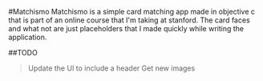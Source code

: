 #Matchismo
Matchismo is a simple card matching app made in objective c that is part of an online course that I'm taking at stanford.
The card faces and what not are just placeholders that I made quickly while writing the application.

##TODO
> Update the UI to include a header
> Get new images
